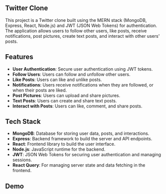 ## Twitter Clone

This project is a Twitter clone built using the MERN stack (MongoDB, Express, React, Node.js) and JWT (JSON Web Tokens) for authentication. The application allows users to follow other users, like posts, receive notifications, post pictures, create text posts, and interact with other users' posts.

## Features

- **User Authentication**: Secure user authentication using JWT tokens.
- **Follow Users**: Users can follow and unfollow other users.
- **Like Posts**: Users can like and unlike posts.
- **Notifications**: Users receive notifications when they are followed, or when their posts are liked.
- **Post Pictures**: Users can upload and share pictures.
- **Text Posts**: Users can create and share text posts.
- **Interact with Posts**: Users can like, comment, and share posts.

## Tech Stack

- **MongoDB**: Database for storing user data, posts, and interactions.
- **Express**: Backend framework to build the server and API endpoints.
- **React**: Frontend library to build the user interface.
- **Node.js**: JavaScript runtime for the backend.
- **JWT**: JSON Web Tokens for securing user authentication and managing sessions.
- **React Query**: For managing server state and data fetching in the frontend.

 ## Demo
 
